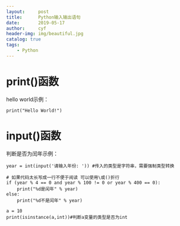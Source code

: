 ```yaml
---
layout:     post
title:      Python输入输出语句
date:       2019-05-17
author:     cyf
header-img: img/beautiful.jpg
catalog: true
tags:
    - Python
---
```

# print()函数
hello world示例：
```
print("Hello World!")
```

# input()函数
判断是否为闰年示例：
```
year = int(input('请输入年份: ')) #传入的类型是字符串，需要强制类型转换

# 如果代码太长写成一行不便于阅读 可以使用\或()折行
if (year % 4 == 0 and year % 100 != 0 or year % 400 == 0):
    print("%d是闰年" % year)
else:
    print("%d不是闰年" % year)

a = 10
print(isinstance(a,int))#判断a变量的类型是否为int
```